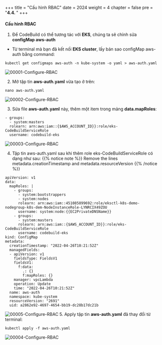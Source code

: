 +++
title = "Cấu hình RBAC"
date = 2024
weight = 4
chapter = false
pre = "<b>4.4. </b>"
+++

#### Cấu hình RBAC

1. Để CodeBuild có thể tương tác với **EKS**, chúng ta sẽ chỉnh sửa **configMap aws-auth**
- Từ terminal mà bạn đã kết nối **EKS cluster**, lấy bản sao configMap aws-auth bằng command:
```
kubectl get configmaps aws-auth -n kube-system -o yaml > aws-auth.yaml
```
![00001-Configure-RBAC](/000062_CICDonEKS/images/4-Generate-Code-Pipeline/4-Configure-RBAC/00001-Configure-RBAC.png?width=90pc)

2. Mở tập tin **aws-auth.yaml** vừa tạo ở trên:
```
nano aws-auth.yaml
```
![00002-Configure-RBAC](/000062_CICDonEKS/images/4-Generate-Code-Pipeline/4-Configure-RBAC/00002-Configure-RBAC.png?width=90pc)

3. Sửa file **aws-auth.yaml** này, thêm một item trong mảng **data.mapRoles**:
```
- groups:
  - system:masters
  rolearn: arn:aws:iam::{$AWS_ACCOUNT_ID}}:role/eks-CodeBuildServiceRole
  username: codebuild-eks

```
![00003-Configure-RBAC](/000062_CICDonEKS/images/4-Generate-Code-Pipeline/4-Configure-RBAC/00003-Configure-RBAC.png?width=90pc)

4. Tập tin aws-auth.yaml sau khi thêm role eks-CodeBuildServiceRole có dạng như sau:
{{% notice note %}}
Remove the lines metadata.creationTimestamp and metadata.resourceVersion
{{% /notice %}}
```
apiVersion: v1
data:
  mapRoles: |
    - groups:
      - system:bootstrappers
      - system:nodes
      rolearn: arn:aws:iam::451085899692:role/eksctl-k8s-demo-nodegroup-k8s-dem-NodeInstanceRole-LYNRCIX49ZOU
      username: system:node:{{EC2PrivateDNSName}}
    - groups:
      - system:masters
      rolearn: arn:aws:iam::{$AWS_ACCOUNT_ID}}:role/eks-CodeBuildServiceRole
      username: codebuild-eks
kind: ConfigMap
metadata:
  creationTimestamp: "2022-04-26T10:21:52Z"
  managedFields:
  - apiVersion: v1
    fieldsType: FieldsV1
    fieldsV1:
      f:data:
        .: {}
        f:mapRoles: {}
    manager: vpcLambda
    operation: Update
    time: "2022-04-26T10:21:52Z"
  name: aws-auth
  namespace: kube-system
  resourceVersion: "2691"
  uid: a2862e92-4697-4654-bb19-dc28b17dc21b
```

![00005-Configure-RBAC](/000062_CICDonEKS/images/4-Generate-Code-Pipeline/4-Configure-RBAC/00005-Configure-RBAC.png?width=90pc)
5. Apply tập tin **aws-auth.yaml** đã thay đổi từ terminal:
```
kubectl apply -f aws-auth.yaml
```

![00004-Configure-RBAC](/000062_CICDonEKS/images/4-Generate-Code-Pipeline/4-Configure-RBAC/00004-Configure-RBAC.png?width=90pc)